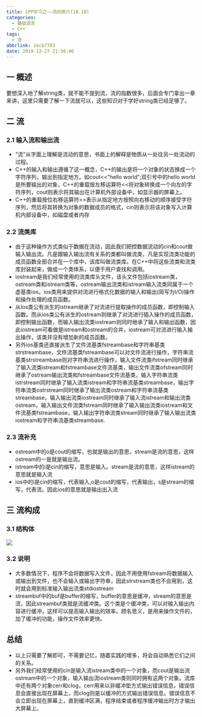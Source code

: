 ```yaml
---
title: CPP学习之——流的简介(18.18)
categories:
  - 基础语言
  - C++
tags:
  - 流
abbrlink: 2ecb7703
date: 2019-12-27 21:56:00
---
```

## 一 概述

要想深入地了解string类，就不能不提到流，流的指数很多，后面会专门拿出一章来讲，这里只需要了解一下流就可以，这些知识对于学好string类已经足够了。  

<!--more-->

## 二  流

### 2.1 输入流和输出流

* "流"从字面上理解是流动的意思，书面上的解释是物质从一处往另一处流动的过程。
* C++的输入和输出遵循了这一概念，C++的输出是将一个对象的状态换成一个字符序列，输出到指定地方。如cout<<"hello world";双引号中的hello world是所要输出的对象，C++的重载按左移运算符<<将对象转换成一个向左的字符序列，cout则表示将其输出在计算机外部设备中，如显示器的屏幕上。
* C++的重载按位右移运算符>>表示从指定地方按照向右移动的顺序接受字符序列，然后将其转换为对象的数据成员的格式，cin则表示将该对象写入计算机内部设备中，如磁盘或者内存

### 2.2 流类库
* 由于这种操作方式类似于数据在流动，因此我们把控数据流动的cin和cout做输入输出流。凡是跟输入输出流有关系的类都叫做流类，凡是实现流类功能的成员函数全部合并在一个库中，该库叫做流类库。在C++中将这些流类和流类库封装起来，做成一个类体系，以便于用户查找和调用。
* iostream是我们经常使用的流类库头文件，该头文件包括iostream类，ostream类和istream类等，ostream输出流类和istream输入流类同属于一个虚基类ios。ios类用来提供对流进行格式化数据的输入和输出(简写为I/O)操作和操作处理的成员函数。
* 从Ios类公有派生的istream继承了对流进行提取操作的成员函数，即控制输入函数。而从ios类公有派生的ostream则继承了对流进行插入操作的成员函数，即控制输出函数，而输入输出流类iostream则同时继承了输入和输出函数，因此iostream可看做是istream和ostream的合并，iostream可对流进行输入输出操作，该类并没有增加新的成员函数。
* 另外ios基类还直接派生了文件流基类fstreambase和字符串基类strstreambase，文件流基类fstreambase可以对文件流进行操作，字符串流基类strstreambase则对字符串流进行操作，输入文件流类ifstream同时继承了输入流类istream和fstreambase文件流基类，输出文件流类ofstream同时继承了ostream输出流类和fstreambase文件流基类，输入字符串流类istrstream同时继承了输入流类istream和字符串流基类streambase，输出字符串流类ostrstream同时继承了输出流类ostream和字符串流基类streambase，输入输出流类iostream同时继承了输入流istream和输出流类ostream，输入输出文件流类fstream同时继承了输入输出流类iostream和文件流基类fstreambase，输入输出字符串流类stream同时继承了输入输出流类iostream和字符串流基类streambase.

### 2.3 流补充

* ostream中的o是cout的缩写，也就是输出的意思，stream是流的意思，这样ostream的一是就是输出流。
* istream中的i是cin的缩写，意思是输入。stream是流的意思，这样istream的意思就是输入流
* ios中的i是cin的缩写，代表输入,o是cout的缩写，代表输出，s是stream的缩写，代表流。因此ios的意思就是输出出入流

## 三 流构成

### 3.1 结构体

![][1]

### 3.2 说明

* 大多数情况下，程序不会将数据写入文件，因此不用使用fstream将数据输入或输出到文件，也不会输入或输出字符串，因此strstream类也不会用到，这时就会用到标准输入输出流类stdiostream
* streambuf中的buf是buffer的缩写，buffer的意思是缓冲，stream的意思是流，因此streambuf类就是流缓冲类。这个类是个缓冲类，可以对输入输出内容进行缓冲，这样可以提高输入输出的效率。顾名思义，是用来操作文件的，加了缓冲的功能，操作文件效率更快。

## 总结

* 以上只需要了解即可，不需要记忆，随着实践的增多，将会自动熟悉它们之间的关系。
* 另外我们经常使用的cin是输入流istream类中的一个对象，而cout是输出流ostream中的一个对象，输入输出流iostream类则同时拥有这两个对象。流库中还有两个对象cerr和clog，cerr用来以非缓冲垫方式输出错误信息，错误信息会直接出现在屏幕上，而clog则是以缓冲的方式输出错误信息。错误信息不会立即出现在屏幕上，直到缓冲区满，程序结束或者程序缓冲输出时方才输出大屏幕上。

[1]: https://images.pgzxc.com/cpp-iostream.png